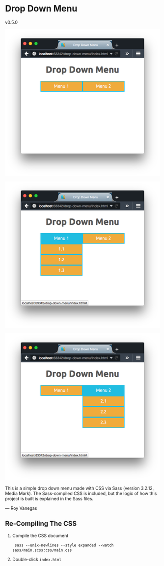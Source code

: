 # Drop Down Menu

v0.5.0

![Drop Down Menu screenshot — Before](img/drop-down-before.png "Drop Down Menu screenshot — Before")

![Drop Down Menu screenshot — Menu 1 drop down](img/drop-down-menu-1.png "Drop Down Menu screenshot — Menu 1 drop down")

![Drop Down Menu screenshot — Menu 2 drop down](img/drop-down-menu-2.png "Drop Down Menu screenshot — Menu 2 drop down")

This is a simple drop down menu made with CSS via Sass (version 3.2.12, Media Mark). The Sass-compiled CSS is included, but the logic of how this project is built is explained in the Sass files.

— Roy Vanegas

## Re-Compiling The CSS

1. Compile the CSS document

        sass --unix-newlines --style expanded --watch sass/main.scss:css/main.css

2. Double-click `index.html`
